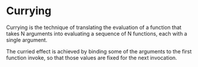# Currying

Currying is the technique of translating the evaluation of a function that takes N arguments into evaluating a sequence of N functions, each with a single argument. 

The curried effect is achieved by binding some of the arguments to the first function invoke, so that those values are fixed for the next invocation.
